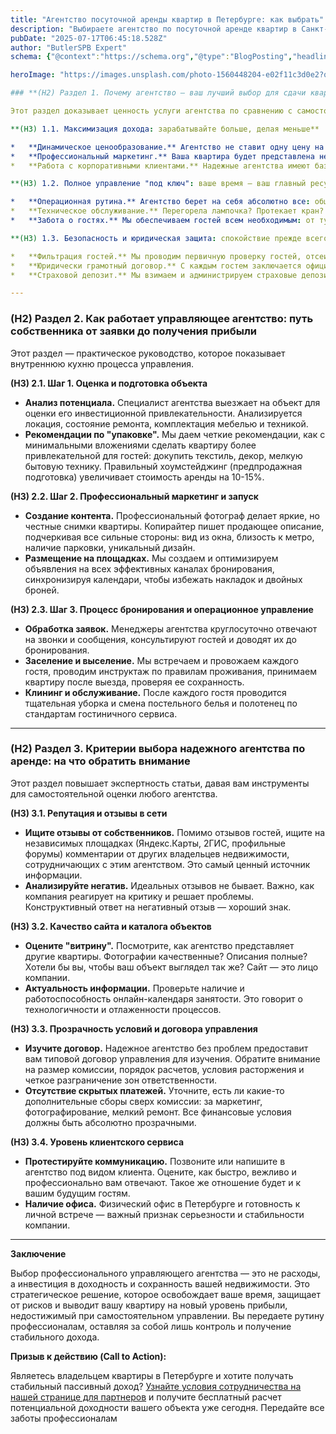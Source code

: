 ```yaml
---
title: "Агентство посуточной аренды квартир в Петербурге: как выбрать"
description: "Выбираете агентство по посуточной аренде квартир в Санкт-Петербурге? Наш гид поможет найти надежную компанию, сравнить цены и избежать мошенников."
pubDate: "2025-07-17T06:45:18.528Z"
author: "ButlerSPB Expert"
schema: {"@context":"https://schema.org","@type":"BlogPosting","headline":"Агентство по посуточной аренде квартир в Петербурге: как выбрать","description":"Выбираете агентство по посуточной аренде квартир в Санкт-Петербурге? Наш гид поможет найти надежную компанию, сравнить цены и избежать мошенников.","author":{"@type":"Person","name":"Иван Смирнов"},"publisher":{"@type":"Organization","name":"Гид по Петербургу","logo":{"@type":"ImageObject","url":"https://example.com/logo.png"}},"datePublished":"2023-11-15"}

heroImage: "https://images.unsplash.com/photo-1560448204-e02f11c3d0e2?q=80&w=2070&auto=format&fit=crop"---

### **(H2) Раздел 1. Почему агентство — ваш лучший выбор для сдачи квартиры в Петербурге?**

Этот раздел доказывает ценность услуги агентства по сравнению с самостоятельным управлением или долгосрочной арендой. узнайте больше об управлении на <a href="https://butlerspb.ru/rent" target="_blank" rel="nofollow">сайте ButlerSPB</a>

**(H3) 1.1. Максимизация дохода: зарабатывайте больше, делая меньше**

*   **Динамическое ценообразование.** Агентство не ставит одну цену на весь год. Мы анализируем рынок в реальном времени: повышаем стоимость в высокий сезон (белые ночи, праздники, форумы) и предлагаем конкурентные цены в межсезонье, чтобы обеспечить заполняемость близкую к 100%. Это приносит на 20-50% больше дохода, чем фиксированная ставка.
*   **Профессиональный маркетинг.** Ваша квартира будет представлена не на одной-двух, а на всех ключевых площадках: от собственного сайта с прямым бронированием (без комиссий агрегаторов) до Avito, Ostrovok, Суточно.ру и других. Профессиональные фото, продающее описание и работа с отзывами привлекают больше платежеспособных гостей.
*   **Работа с корпоративными клиентами.** Надежные агентства имеют базу корпоративных партнеров, которые постоянно направляют сотрудников в командировки, обеспечивая стабильный поток бронирований даже в низкий сезон.

**(H3) 1.2. Полное управление "под ключ": ваше время — ваш главный ресурс**

*   **Операционная рутина.** Агентство берет на себя абсолютно все: общение с гостями до, во время и после заезда; организацию заселений и выселений; контроль и координацию профессионального клининга и смены белья.
*   **Техническое обслуживание.** Перегорела лампочка? Протекает кран? Пропал интернет? Вам больше не нужно срываться и решать эти проблемы. У агентства есть штат мастеров или проверенных подрядчиков, которые оперативно устраняют любые неполадки.
*   **Забота о гостях.** Мы обеспечиваем гостей всем необходимым: от туалетных принадлежностей до чая и кофе. Высокий уровень сервиса порождает положительные отзывы, что напрямую влияет на рейтинг и будущий доход вашего объекта.

**(H3) 1.3. Безопасность и юридическая защита: спокойствие прежде всего**

*   **Фильтрация гостей.** Мы проводим первичную проверку гостей, отсеивая неблагонадежных арендаторов и тех, кто планирует использовать квартиру для вечеринок.
*   **Юридически грамотный договор.** С каждым гостем заключается официальный договор краткосрочного найма, который защищает ваши имущественные интересы.
*   **Страховой депозит.** Мы взимаем и администрируем страховые депозиты, которые покрывают возможный мелкий ущерб. В случае серьезных проблем агентство берет на себя решение конфликтных ситуаций.

---
```


### **(H2) Раздел 2. Как работает управляющее агентство: путь собственника от заявки до получения прибыли**

Этот раздел — практическое руководство, которое показывает внутреннюю кухню процесса управления.

**(H3) 2.1. Шаг 1. Оценка и подготовка объекта**

*   **Анализ потенциала.** Специалист агентства выезжает на объект для оценки его инвестиционной привлекательности. Анализируется локация, состояние ремонта, комплектация мебелью и техникой.
*   **Рекомендации по "упаковке".** Мы даем четкие рекомендации, как с минимальными вложениями сделать квартиру более привлекательной для гостей: докупить текстиль, декор, мелкую бытовую технику. Правильный хоумстейджинг (предпродажная подготовка) увеличивает стоимость аренды на 10-15%.

**(H3) 2.2. Шаг 2. Профессиональный маркетинг и запуск**

*   **Создание контента.** Профессиональный фотограф делает яркие, но честные снимки квартиры. Копирайтер пишет продающее описание, подчеркивая все сильные стороны: вид из окна, близость к метро, наличие парковки, уникальный дизайн.
*   **Размещение на площадках.** Мы создаем и оптимизируем объявления на всех эффективных каналах бронирования, синхронизируя календари, чтобы избежать накладок и двойных броней.

**(H3) 2.3. Шаг 3. Процесс бронирования и операционное управление**

*   **Обработка заявок.** Менеджеры агентства круглосуточно отвечают на звонки и сообщения, консультируют гостей и доводят их до бронирования.
*   **Заселение и выселение.** Мы встречаем и провожаем каждого гостя, проводим инструктаж по правилам проживания, принимаем квартиру после выезда, проверяя ее сохранность.
*   **Клининг и обслуживание.** После каждого гостя проводится тщательная уборка и смена постельного белья и полотенец по стандартам гостиничного сервиса.

---

### **(H2) Раздел 3. Критерии выбора надежного агентства по аренде: на что обратить внимание**

Этот раздел повышает экспертность статьи, давая вам инструменты для самостоятельной оценки любого агентства.

**(H3) 3.1. Репутация и отзывы в сети**

*   **Ищите отзывы от собственников.** Помимо отзывов гостей, ищите на независимых площадках (Яндекс.Карты, 2ГИС, профильные форумы) комментарии от других владельцев недвижимости, сотрудничающих с этим агентством. Это самый ценный источник информации.
*   **Анализируйте негатив.** Идеальных отзывов не бывает. Важно, как компания реагирует на критику и решает проблемы. Конструктивный ответ на негативный отзыв — хороший знак.

**(H3) 3.2. Качество сайта и каталога объектов**

*   **Оцените "витрину".** Посмотрите, как агентство представляет другие квартиры. Фотографии качественные? Описания полные? Хотели бы вы, чтобы ваш объект выглядел так же? Сайт — это лицо компании.
*   **Актуальность информации.** Проверьте наличие и работоспособность онлайн-календаря занятости. Это говорит о технологичности и отлаженности процессов.

**(H3) 3.3. Прозрачность условий и договора управления**

*   **Изучите договор.** Надежное агентство без проблем предоставит вам типовой договор управления для изучения. Обратите внимание на размер комиссии, порядок расчетов, условия расторжения и четкое разграничение зон ответственности.
*   **Отсутствие скрытых платежей.** Уточните, есть ли какие-то дополнительные сборы сверх комиссии: за маркетинг, фотографирование, мелкий ремонт. Все финансовые условия должны быть абсолютно прозрачными.

**(H3) 3.4. Уровень клиентского сервиса**

*   **Протестируйте коммуникацию.** Позвоните или напишите в агентство под видом клиента. Оцените, как быстро, вежливо и профессионально вам отвечают. Такое же отношение будет и к вашим будущим гостям.
*   **Наличие офиса.** Физический офис в Петербурге и готовность к личной встрече — важный признак серьезности и стабильности компании.

---

**Заключение**

Выбор профессионального управляющего агентства — это не расходы, а инвестиция в доходность и сохранность вашей недвижимости. Это стратегическое решение, которое освобождает ваше время, защищает от рисков и выводит вашу квартиру на новый уровень прибыли, недостижимый при самостоятельном управлении. Вы передаете рутину профессионалам, оставляя за собой лишь контроль и получение стабильного дохода.

**Призыв к действию (Call to Action):**

Являетесь владельцем квартиры в Петербурге и хотите получать стабильный пассивный доход? [Узнайте условия сотрудничества на нашей странице для партнеров](ссылка) и получите бесплатный расчет потенциальной доходности вашего объекта уже сегодня. Передайте все заботы профессионалам